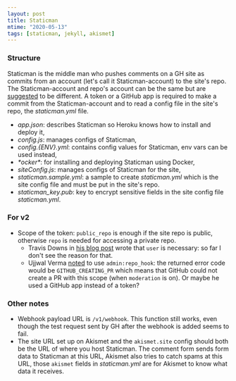 ```yaml
---
layout: post
title: Staticman
mtime: "2020-05-13"
tags: [staticman, jekyll, akismet]
---
```


### Structure
Staticman is the middle man who pushes comments on a GH site as commits from an account (let's call it Staticman-account) to the site's repo. The Staticman-account and repo's account can be the same but are [suggested][trav-downs-acc] to be different. A token or a GitHub app is required to make a commit from the Staticman-account and to read a config file in the site's repo, the _staticman.yml_ file.

- _app.json_: describes Staticman so Heroku knows how to install and deploy it,
- _config.js_: manages configs of Staticman,
- _config.{ENV}.yml_: contains config values for Staticman, env vars can be used instead,
- _\*ocker\*_: for installing and deploying Staticman using Docker,
- _siteConfig.js_: manages configs of Staticman for the site,
- _staticman.sample.yml_: a sample to create _staticman.yml_ which is the site config file and must be put in the site's repo.
- _staticman\_key.pub_: key to encrypt sensitive fields in the site config file _staticman.yml_.

### For v2
- Scope of the token: `public_repo` is enough if the site repo is public, otherwise `repo` is needed for accessing a private repo.
  - Travis Downs in [his blog post][trav-downs-token] wrote that `user` is necessary: so far I don't see the reason for that.
  - Ujjwal Verma [noted][ujjwal96-token] to use `admin:repo_hook`: the returned error code would be `GITHUB_CREATING_PR` which means that GitHub could not create a PR with this scope (when `moderation` is on). Or maybe he used a GitHub app instead of a token?

### Other notes
- Webhook payload URL is `/v1/webhook`. This function still works, even though the test request sent by GH after the webhook is added seems to fail.
- The site URL set up on Akismet and the `akismet.site` config should both be the URL of where you host Staticman. The comment form sends form data to Staticman at this URL, Akismet also tries to catch spams at this URL, those `akismet` fields in _staticman.yml_ are for Akismet to know what data it receives.

[trav-downs-acc]: https://travisdowns.github.io/blog/2020/02/05/now-with-comments.html#set-up-github-bot-account
[trav-downs-token]: https://travisdowns.github.io/blog/2020/02/05/now-with-comments.html#generate-personal-access-token
[ujjwal96-token]: https://gist.github.com/ujjwal96/70eabafefa8c2e3f5fa900f352f16c5e
